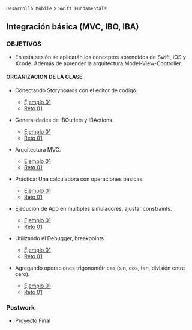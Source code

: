
`Desarrollo Mobile` > `Swift Fundamentals`

## Integración básica (MVC, IBO, IBA)  

### OBJETIVOS 

- En esta sesión se aplicarán los conceptos aprendidos de Swift, iOS y Xcode. Además de aprender la arquitectura Model-View-Controller.

#### ORGANIZACION DE LA CLASE 

- Conectando Storyboards con el editor de código.

	- [Ejemplo 01](Ejemplo-01)
	- [Reto 01](Reto-01)

- Generalidades de IBOutlets y IBActions.

	- [Ejemplo 01](Ejemplo-01)
	- [Reto 01](Reto-01)

- Arquitectura MVC.

	- [Ejemplo 01](Ejemplo-01)
	- [Reto 01](Reto-01)

- Práctica: Una calculadora con operaciones básicas.

	- [Ejemplo 01](Ejemplo-01)
	- [Reto 01](Reto-01)

- Ejecución de App en multiples simuladores, ajustar constraints.

	- [Ejemplo 01](Ejemplo-01)
	- [Reto 01](Reto-01)

- Utilizando el Debugger, breakpoints.

	- [Ejemplo 01](Ejemplo-01)
	- [Reto 01](Reto-01)

- Agregando operaciones trigonométricas (sin, cos, tan, división entre cero).

	- [Ejemplo 01](Ejemplo-01)
	- [Reto 01](Reto-01)

### Postwork

- [Proyecto Final](Postwork)
